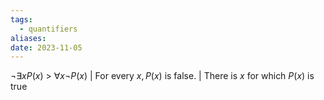 ```yaml
---
tags:
  - quantifiers
aliases: 
date: 2023-11-05
---
```

$\neg\exists xP(x)$ > $\forall x \neg P(x)$ | For every $x, P(x)$ is false. | There is $x$ for which $P(x)$ is true 
